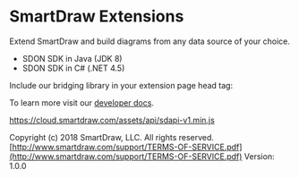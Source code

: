 # SmartDraw Extensions
Extend SmartDraw and build diagrams from any data source of your choice.

- SDON SDK in Java (JDK 8)
- SDON SDK in C# (.NET 4.5)

Include our bridging library in your extension page head tag:
<script type="text/javascript" src="https://cloud.smartdraw.com/assets/api/sdapi-v1.min.js"></script>

To learn more visit our [developer docs](http://www.smartdraw.com/developer).

https://cloud.smartdraw.com/assets/api/sdapi-v1.min.js

Copyright (c) 2018 SmartDraw, LLC. All rights reserved.
[http://www.smartdraw.com/support/TERMS-OF-SERVICE.pdf](http://www.smartdraw.com/support/TERMS-OF-SERVICE.pdf)
Version: 1.0.0
